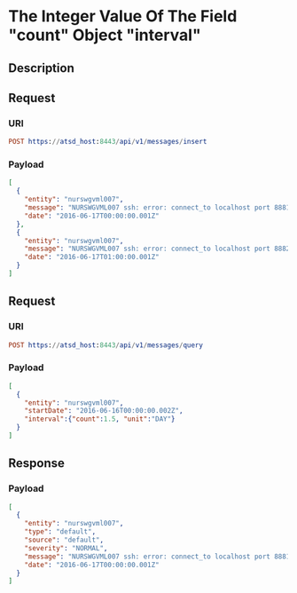 # The Integer Value Of The Field "count" Object "interval"

## Description

## Request

### URI
```elm
POST https://atsd_host:8443/api/v1/messages/insert
```
### Payload
```json
[
  {
    "entity": "nurswgvml007",
    "message": "NURSWGVML007 ssh: error: connect_to localhost port 8881: failed.",
    "date": "2016-06-17T00:00:00.001Z"
  },
  {
    "entity": "nurswgvml007",
    "message": "NURSWGVML007 ssh: error: connect_to localhost port 8882: failed.",
    "date": "2016-06-17T01:00:00.001Z"
  }
]
```

## Request

### URI
```elm
POST https://atsd_host:8443/api/v1/messages/query
```
### Payload
```json
[
  {
    "entity": "nurswgvml007",
    "startDate": "2016-06-16T00:00:00.002Z",
    "interval":{"count":1.5, "unit":"DAY"}
  }
]
```

## Response

### Payload
```json
[
  {
    "entity": "nurswgvml007",
    "type": "default",
    "source": "default",
    "severity": "NORMAL",
    "message": "NURSWGVML007 ssh: error: connect_to localhost port 8881: failed.",
    "date": "2016-06-17T00:00:00.001Z"
  }
]
```

